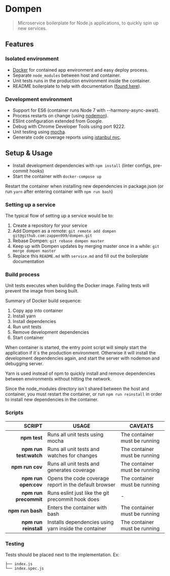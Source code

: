 # Dompen
> Microservice boilerplate for Node.js applications, to quickly spin up
> new services.

## Features
### Isolated environment
* [Docker](https://www.docker.com/) for contained app environment and easy deploy process.
* Separate `node_modules` between host and container.
* Unit tests runs in the production environment inside the container.
* README boilerplate to help with documentation ([found here](service.md)).

### Development environment
* Support for ES6 (container runs Node 7 with --harmony-async-await).
* Process restarts on change (using [nodemon](https://github.com/remy/nodemon)).
* ESlint configuration extended from Google.
* Debug with Chrome Developer Tools using port 9222.
* Unit testing using [mocha](https://github.com/mochajs/mocha).
* Generate code coverage reports using [istanbul nyc](https://github.com/istanbuljs/nyc).

## Setup & Usage
* Install development dependencies with `npm install` (linter configs, pre-commit hooks)
* Start the container with `docker-compose up`

Restart the container when installing new dependencies in package.json
(or run `yarn` after entering container with `npm run bash`)

### Setting up a service
The typical flow of setting up a service would be to:
1. Create a repository for your service<br>
2. Add Dompen as a remote: `git remote add dompen git@github.com:zappen999/dompen.git`<br>
3. Rebase Dompen: `git rebase dompen master`<br>
4. Keep up with Dompen updates by merging master once in a while: `git merge dompen master`<br>
5. Replace this `README.md` with `service.md` and fill out the boilerplate documentation<br>

### Build process
Unit tests executes when building the Docker image. Failing tests will prevent
the image from being built.

Summary of Docker build sequence:
1. Copy app into container<br>
2. Install yarn<br>
3. Install dependencies<br>
4. Run unit tests<br>
5. Remove development dependencies<br>
6. Start container<br>

When container is started, the entry point script will simply start the
application if it´s the production environment. Otherwise it will install
the development dependencies again, and start the server with nodemon and
debugging server.

Yarn is used instead of npm to quickly install and remove dependencies between
environments without hitting the network.

Since the node_modules directory isn´t shared between the host and container,
you must restart the container, or run `npm run reinstall` in order to install
new dependencies in the container.

### Scripts
| **SCRIPT**            | **USAGE**                                           | **CAVEATS**
|----------------------:|-----------------------------------------------------|-------------
|**npm test**           |Runs all unit tests using mocha                      |The container must be running
|**npm run test:watch** |Runs all unit tests and watches for changes          |The container must be running
|**npm run cov**        |Runs all unit tests and generates coverage           |The container must be running
|**npm run open:cov**   |Opens the code coverage report in the default browser|The container must be running
|**npm run precommit**  |Runs eslint just like the git precommit hook does    |-
|**npm run bash**       |Enters the container with bash                       |The container must be running
|**npm run reinstall**  |Installs dependencies using yarn inside the container|The container must be running

### Testing
Tests should be placed next to the implementation. Ex:
```
├── index.js
└── index.spec.js
```
